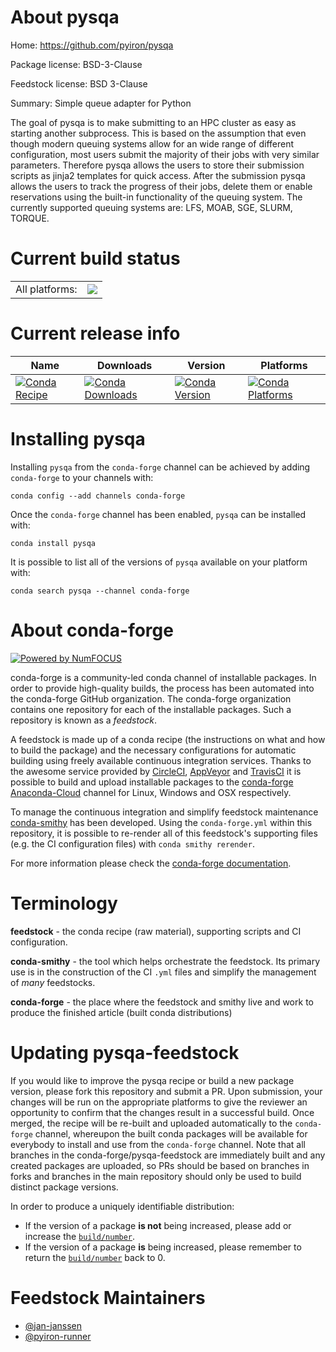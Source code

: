 About pysqa
===========

Home: https://github.com/pyiron/pysqa

Package license: BSD-3-Clause

Feedstock license: BSD 3-Clause

Summary: Simple queue adapter for Python

The goal of pysqa is to make submitting to an HPC cluster as easy as starting another subprocess.
This is based on the assumption that even though modern queuing systems allow for an wide range of
different configuration, most users submit the majority of their jobs with very similar parameters.
Therefore pysqa allows the users to store their submission scripts as jinja2 templates for quick
access. After the submission pysqa allows the users to track the progress of their jobs, delete them
or enable reservations using the built-in functionality of the queuing system. The currently supported
queuing systems are: LFS, MOAB, SGE, SLURM, TORQUE.


Current build status
====================


<table><tr><td>All platforms:</td>
    <td>
      <a href="https://dev.azure.com/conda-forge/feedstock-builds/_build/latest?definitionId=6209&branchName=master">
        <img src="https://dev.azure.com/conda-forge/feedstock-builds/_apis/build/status/pysqa-feedstock?branchName=master">
      </a>
    </td>
  </tr>
</table>

Current release info
====================

| Name | Downloads | Version | Platforms |
| --- | --- | --- | --- |
| [![Conda Recipe](https://img.shields.io/badge/recipe-pysqa-green.svg)](https://anaconda.org/conda-forge/pysqa) | [![Conda Downloads](https://img.shields.io/conda/dn/conda-forge/pysqa.svg)](https://anaconda.org/conda-forge/pysqa) | [![Conda Version](https://img.shields.io/conda/vn/conda-forge/pysqa.svg)](https://anaconda.org/conda-forge/pysqa) | [![Conda Platforms](https://img.shields.io/conda/pn/conda-forge/pysqa.svg)](https://anaconda.org/conda-forge/pysqa) |

Installing pysqa
================

Installing `pysqa` from the `conda-forge` channel can be achieved by adding `conda-forge` to your channels with:

```
conda config --add channels conda-forge
```

Once the `conda-forge` channel has been enabled, `pysqa` can be installed with:

```
conda install pysqa
```

It is possible to list all of the versions of `pysqa` available on your platform with:

```
conda search pysqa --channel conda-forge
```


About conda-forge
=================

[![Powered by NumFOCUS](https://img.shields.io/badge/powered%20by-NumFOCUS-orange.svg?style=flat&colorA=E1523D&colorB=007D8A)](http://numfocus.org)

conda-forge is a community-led conda channel of installable packages.
In order to provide high-quality builds, the process has been automated into the
conda-forge GitHub organization. The conda-forge organization contains one repository
for each of the installable packages. Such a repository is known as a *feedstock*.

A feedstock is made up of a conda recipe (the instructions on what and how to build
the package) and the necessary configurations for automatic building using freely
available continuous integration services. Thanks to the awesome service provided by
[CircleCI](https://circleci.com/), [AppVeyor](https://www.appveyor.com/)
and [TravisCI](https://travis-ci.com/) it is possible to build and upload installable
packages to the [conda-forge](https://anaconda.org/conda-forge)
[Anaconda-Cloud](https://anaconda.org/) channel for Linux, Windows and OSX respectively.

To manage the continuous integration and simplify feedstock maintenance
[conda-smithy](https://github.com/conda-forge/conda-smithy) has been developed.
Using the ``conda-forge.yml`` within this repository, it is possible to re-render all of
this feedstock's supporting files (e.g. the CI configuration files) with ``conda smithy rerender``.

For more information please check the [conda-forge documentation](https://conda-forge.org/docs/).

Terminology
===========

**feedstock** - the conda recipe (raw material), supporting scripts and CI configuration.

**conda-smithy** - the tool which helps orchestrate the feedstock.
                   Its primary use is in the construction of the CI ``.yml`` files
                   and simplify the management of *many* feedstocks.

**conda-forge** - the place where the feedstock and smithy live and work to
                  produce the finished article (built conda distributions)


Updating pysqa-feedstock
========================

If you would like to improve the pysqa recipe or build a new
package version, please fork this repository and submit a PR. Upon submission,
your changes will be run on the appropriate platforms to give the reviewer an
opportunity to confirm that the changes result in a successful build. Once
merged, the recipe will be re-built and uploaded automatically to the
`conda-forge` channel, whereupon the built conda packages will be available for
everybody to install and use from the `conda-forge` channel.
Note that all branches in the conda-forge/pysqa-feedstock are
immediately built and any created packages are uploaded, so PRs should be based
on branches in forks and branches in the main repository should only be used to
build distinct package versions.

In order to produce a uniquely identifiable distribution:
 * If the version of a package **is not** being increased, please add or increase
   the [``build/number``](https://conda.io/docs/user-guide/tasks/build-packages/define-metadata.html#build-number-and-string).
 * If the version of a package **is** being increased, please remember to return
   the [``build/number``](https://conda.io/docs/user-guide/tasks/build-packages/define-metadata.html#build-number-and-string)
   back to 0.

Feedstock Maintainers
=====================

* [@jan-janssen](https://github.com/jan-janssen/)
* [@pyiron-runner](https://github.com/pyiron-runner/)

